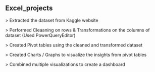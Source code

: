 <html>
<h2> Excel_projects </br> </h2>

<p> > Extracted the dataset from Kaggle website </p>
<p> > Performed Cleaaning on rows & Transformations on the columns of dataset (Used PowerQueryEditor) </p>
<p> > Created Pivot tables using the cleaned and transformed dataset </p>
<p> > Created Charts / Graphs to visualize the insights from pivot tables </p>
<p> > Combined multiple visualizations to create a dashboard </p>

</html>
